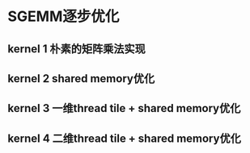 # SGEMM逐步优化
## kernel 1 朴素的矩阵乘法实现

## kernel 2 shared memory优化

## kernel 3 一维thread tile + shared memory优化

## kernel 4 二维thread tile + shared memory优化
